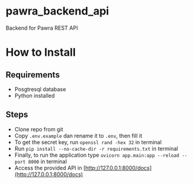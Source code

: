 # pawra_backend_api
Backend for Pawra REST API

# How to Install
## Requirements
- Posgtresql database
- Python installed
## Steps
- Clone repo from git
- Copy `.env.example` dan rename it to `.env`, then fill it
- To get the secret key, run `openssl rand -hex 32` in terminal
- Run `pip install --no-cache-dir -r requirements.txt` in terminal
- Finally, to run the application type `uvicorn app.main:app --reload --port 8000` in terminal
- Access the provided API in [http://127.0.0.1:8000/docs](http://127.0.0.1:8000/docs)